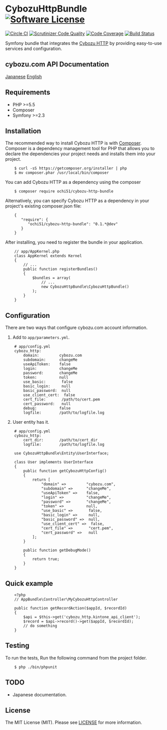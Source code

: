 CybozuHttpBundle[![Software License](https://img.shields.io/badge/license-MIT-brightgreen.svg?style=flat-square)](https://github.com/ochi51/CybozuHttpBundle/tree/master/LICENSE)
=======================

[![Circle CI](https://circleci.com/gh/ochi51/CybozuHttpBundle.svg?style=svg)](https://circleci.com/gh/ochi51/CybozuHttpBundle)
[![Scrutinizer Code Quality](https://scrutinizer-ci.com/g/ochi51/CybozuHttpBundle/badges/quality-score.png?b=master)](https://scrutinizer-ci.com/g/ochi51/CybozuHttpBundle/?branch=master)
[![Code Coverage](https://scrutinizer-ci.com/g/ochi51/CybozuHttpBundle/badges/coverage.png?b=master)](https://scrutinizer-ci.com/g/ochi51/CybozuHttpBundle/?branch=master)
[![Build Status](https://scrutinizer-ci.com/g/ochi51/CybozuHttpBundle/badges/build.png?b=master)](https://scrutinizer-ci.com/g/ochi51/CybozuHttpBundle/build-status/master)


Symfony bundle that integrates the [Cybozu HTTP](https://github.com/ochi51/cybozu-http) by providing easy-to-use services and configuration.

cybozu.com API Documentation
------------

[Japanese](https://cybozudev.zendesk.com/hc/ja)
[English](https://developer.kintone.io/hc/en-us)

Requirements
------------

- PHP >=5.5
- Composer
- Symfony >=2.3

Installation
------------

The recommended way to install Cybozu HTTP is with [Composer](https://getcomposer.org/).
Composer is a dependency management tool for PHP that allows you to declare the dependencies your project needs and installs them into your project.

```{.bash}
    $ curl -sS https://getcomposer.org/installer | php
    $ mv composer.phar /usr/local/bin/composer
```

You can add Cybozu HTTP as a dependency using the composer

```{.bash}
    $ composer require ochi51/cybozu-http-bundle
```

Alternatively, you can specify Cybozu HTTP as a dependency in your project's existing composer.json file:

```{.json}
    {
       "require": {
          "ochi51/cybozu-http-bundle": "0.1.*@dev"
       }
    }
```

After installing, you need to register the bundle in your application.

```{.php}
    // app/AppKernel.php
    class AppKernel extends Kernel
    {
        // ...
        public function registerBundles()
        {
            $bundles = array(
                // ...
                new CybozuHttpBundle\CybozuHttpBundle()
            );
        }
    }
```

Configuration
------------

There are two ways that configure cybozu.com account information.

1. Add to `app/parameters.yml`.

```{.yml}
    # app/config.yml
    cybozu_http:
        domain:         cybozu.com
        subdomain:      changeMe
        useApiToken:    false
        login:          changeMe
        password:       changeMe
        token:          null
        use_basic:       false
        basic_login:     null
        basic_password:  null
        use_client_cert:  false
        cert_file:       /path/to/cert.pem
        cert_password:   null
        debug:          false
        logfile:        /path/to/logfile.log
```

2. User entity has it.

```{.yml}
    # app/config.yml
    cybozu_http:
        cert_dir:       /path/to/cert_dir
        logfile:        /path/to/logfile.log
```

```{.php}
    use CybozuHttpBundle\Entity\UserInterface;
    
    class User implements UserInterface
    {
        public function getCybozuHttpConfig()
        {
            return [
                "domain" =>         "cybozu.com",
                "subdomain" =>      "changeMe",
                "useApiToken" =>    false,
                "login" =>          "changeMe",
                "password" =>       "changeMe",
                "token" =>          null,
                "use_basic" =>       false,
                "basic_login" =>     null,
                "basic_password" =>  null,
                "use_client_cert" =>  false,
                "cert_file" =>       "cert.pem",
                "cert_password" =>   null
            ];
        }
        
        public function getDebugMode()
        {
            return true;
        }
    }
```

Quick example
------------

```{.php}
    <?php
    // AppBundle\Controller\MyCybozuHttpController
    
    public function getRecordAction($appId, $recordId)
    {
        $api = $this->get('cybozu_http.kintone_api_client');
        $record = $api->record()->get($appId, $recordId);
        // do something
    }
```


Testing
------------

To run the tests, Run the following command from the project folder.

```{.bash}
    $ php ./bin/phpunit
```

TODO
------------

- Japanese documentation.

License
------------

The MIT License (MIT). Please see [LICENSE](LICENSE) for more information.